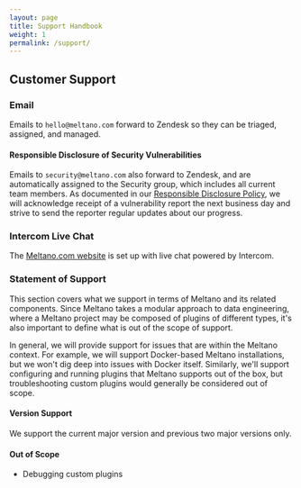 ```yaml
---
layout: page
title: Support Handbook
weight: 1
permalink: /support/
---
```


## Customer Support

### Email

Emails to `hello@meltano.com` forward to Zendesk so they can be triaged, assigned, and managed.

#### Responsible Disclosure of Security Vulnerabilities

Emails to `security@meltano.com` also forward to Zendesk, and are automatically assigned to the Security group, which includes all current team members.
As documented in our [Responsible Disclosure Policy](https://meltano.com/docs/responsible-disclosure.html), we will acknowledge receipt of a vulnerability report the next business day and strive to send the reporter regular updates about our progress.

### Intercom Live Chat

The [Meltano.com website](https://www.meltano.com) is set up with live chat powered by Intercom.

### Statement of Support

This section covers what we support in terms of Meltano and its related components. Since Meltano takes a modular approach to data engineering, where a Meltano project may be composed of plugins of different types, it's also important to define what is out of the scope of support.

In general, we will provide support for issues that are within the Meltano context. For example, we will support Docker-based Meltano installations, but we won't dig deep into issues with Docker itself. Similarly, we'll support configuring and running plugins that Meltano supports out of the box, but troubleshooting custom plugins would generally be considered out of scope.

#### Version Support
 
We support the current major version and previous two major versions only.

#### Out of Scope

- Debugging custom plugins
